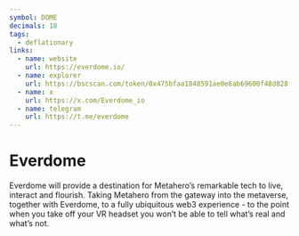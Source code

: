 ```yaml
---
symbol: DOME
decimals: 18
tags:
  - deflationary
links:
  - name: website
    url: https://everdome.io/
  - name: explorer
    url: https://bscscan.com/token/0x475bfaa1848591ae0e6ab69600f48d828f61a80e
  - name: x
    url: https://x.com/Everdome_io
  - name: telegram
    url: https://t.me/everdome
---
```


# Everdome

Everdome will provide a destination for Metahero’s remarkable tech to live, interact and flourish. Taking Metahero from the gateway into the metaverse, together with Everdome, to a fully ubiquitous web3 experience - to the point when you take off your VR headset you won’t be able to tell what’s real and what’s not.
